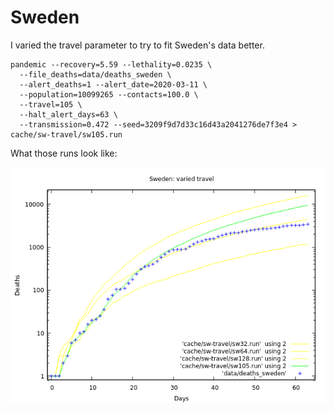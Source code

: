 # Sweden

I varied the travel parameter to try to fit Sweden's data better.

```fish
pandemic --recovery=5.59 --lethality=0.0235 \
  --file_deaths=data/deaths_sweden \
  --alert_deaths=1 --alert_date=2020-03-11 \
  --population=10099265 --contacts=100.0 \
  --travel=105 \
  --halt_alert_days=63 \
  --transmission=0.472 --seed=3209f9d7d33c16d43a2041276de7f3e4 > cache/sw-travel/sw105.run
```

What those runs look like:

![sw varied travels](img/sw_travels.png)
